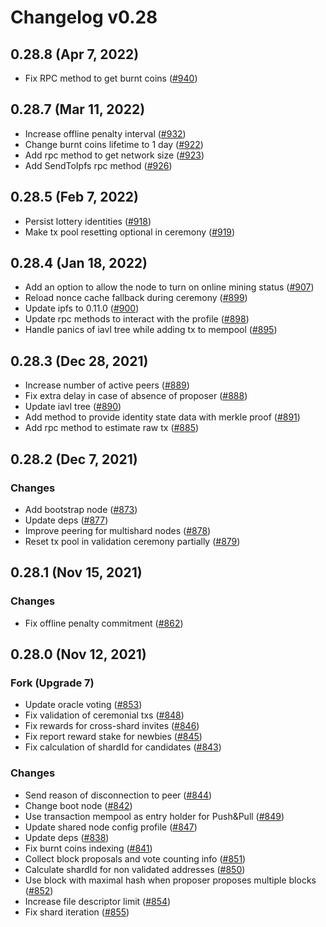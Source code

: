 # Changelog v0.28

## 0.28.8 (Apr 7, 2022)

- Fix RPC method to get burnt coins ([#940])

[#940]: https://github.com/jomagalo/dgi-node/pull/940

## 0.28.7 (Mar 11, 2022)

- Increase offline penalty interval ([#932])
- Change burnt coins lifetime to 1 day ([#922])
- Add rpc method to get network size ([#923])
- Add SendToIpfs rpc method ([#926])

[#932]: https://github.com/jomagalo/dgi-node/pull/932
[#922]: https://github.com/jomagalo/dgi-node/pull/922
[#923]: https://github.com/jomagalo/dgi-node/pull/923
[#926]: https://github.com/jomagalo/dgi-node/pull/926

## 0.28.5 (Feb 7, 2022)

- Persist lottery identities ([#918])
- Make tx pool resetting optional in ceremony ([#919])

[#918]: https://github.com/jomagalo/dgi-node/pull/918
[#919]: https://github.com/jomagalo/dgi-node/pull/919

## 0.28.4 (Jan 18, 2022)

- Add an option to allow the node to turn on online mining status ([#907])
- Reload nonce cache fallback during ceremony ([#899])
- Update ipfs to 0.11.0 ([#900])
- Update rpc methods to interact with the profile ([#898])
- Handle panics of iavl tree while adding tx to mempool ([#895])

[#907]: https://github.com/jomagalo/dgi-node/pull/907
[#899]: https://github.com/jomagalo/dgi-node/pull/899
[#900]: https://github.com/jomagalo/dgi-node/pull/900
[#898]: https://github.com/jomagalo/dgi-node/pull/898
[#895]: https://github.com/jomagalo/dgi-node/pull/895

## 0.28.3 (Dec 28, 2021)

- Increase number of active peers ([#889])
- Fix extra delay in case of absence of proposer ([#888])
- Update iavl tree ([#890])
- Add method to provide identity state data with merkle proof ([#891])
- Add rpc method to estimate raw tx ([#885])

[#889]: https://github.com/jomagalo/dgi-node/pull/889
[#888]: https://github.com/jomagalo/dgi-node/pull/888
[#890]: https://github.com/jomagalo/dgi-node/pull/890
[#891]: https://github.com/jomagalo/dgi-node/pull/891
[#885]: https://github.com/jomagalo/dgi-node/pull/885


## 0.28.2 (Dec 7, 2021)

### Changes

- Add bootstrap node ([#873])
- Update deps  ([#877])
- Improve peering for multishard nodes ([#878])
- Reset tx pool in validation ceremony partially ([#879])

[#873]: https://github.com/jomagalo/dgi-node/pull/873
[#877]: https://github.com/jomagalo/dgi-node/pull/877
[#878]: https://github.com/jomagalo/dgi-node/pull/878
[#879]: https://github.com/jomagalo/dgi-node/pull/879

## 0.28.1 (Nov 15, 2021)

### Changes

- Fix offline penalty commitment ([#862])

[#862]: https://github.com/jomagalo/dgi-node/pull/862

## 0.28.0 (Nov 12, 2021)

### Fork (Upgrade 7)

- Update oracle voting ([#853](https://github.com/jomagalo/dgi-node/pull/853))
- Fix validation of ceremonial txs ([#848](https://github.com/jomagalo/dgi-node/pull/848))
- Fix rewards for cross-shard invites ([#846](https://github.com/jomagalo/dgi-node/pull/846))
- Fix report reward stake for newbies ([#845](https://github.com/jomagalo/dgi-node/pull/845))
- Fix calculation of shardId for candidates ([#843](https://github.com/jomagalo/dgi-node/pull/843))

### Changes

- Send reason of disconnection to peer ([#844](https://github.com/jomagalo/dgi-node/pull/844))
- Change boot node ([#842](https://github.com/jomagalo/dgi-node/pull/842))
- Use transaction mempool as entry holder for Push&Pull ([#849](https://github.com/jomagalo/dgi-node/pull/849))
- Update shared node config profile ([#847](https://github.com/jomagalo/dgi-node/pull/847))
- Update deps ([#838](https://github.com/jomagalo/dgi-node/pull/838))
- Fix burnt coins indexing ([#841](https://github.com/jomagalo/dgi-node/pull/841))
- Collect block proposals and vote counting info ([#851](https://github.com/jomagalo/dgi-node/pull/851))
- Calculate shardId for non validated addresses ([#850](https://github.com/jomagalo/dgi-node/pull/850))
- Use block with maximal hash when proposer proposes multiple blocks ([#852](https://github.com/jomagalo/dgi-node/pull/852))
- Increase file descriptor limit ([#854](https://github.com/jomagalo/dgi-node/pull/854))
- Fix shard iteration ([#855](https://github.com/jomagalo/dgi-node/pull/855))

